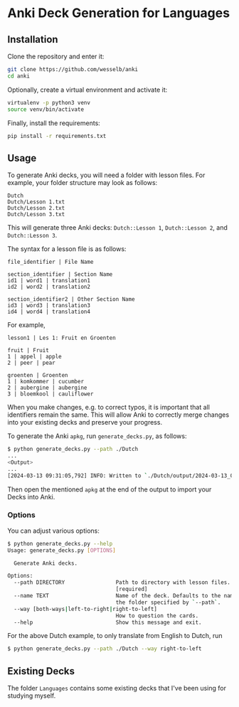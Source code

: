 # Anki Deck Generation for Languages

## Installation

Clone the repository and enter it:

```bash
git clone https://github.com/wesselb/anki
cd anki
```

Optionally, create a virtual environment and activate it:

```bash
virtualenv -p python3 venv
source venv/bin/activate
```

Finally, install the requirements:

```bash
pip install -r requirements.txt
```

## Usage

To generate Anki decks, you will need a folder with lesson files. For example, your folder structure may look as follows:

```
Dutch
Dutch/Lesson 1.txt
Dutch/Lesson 2.txt
Dutch/Lesson 3.txt
```

This will generate three Anki decks: `Dutch::Lesson 1`, `Dutch::Lesson 2`, and `Dutch::Lesson 3`.

The syntax for a lesson file is as follows:
```
file_identifier | File Name

section_identifier | Section Name
id1 | word1 | translation1
id2 | word2 | translation2

section_identifier2 | Other Section Name
id3 | word3 | translation3
id4 | word4 | translation4
```

For example,
```
lesson1 | Les 1: Fruit en Groenten

fruit | Fruit
1 | appel | apple
2 | peer | pear

groenten | Groenten
1 | komkommer | cucumber
2 | aubergine | aubergine
3 | bloemkool | cauliflower
```

When you make changes, e.g. to correct typos, it is important that all identifiers remain the same. This will allow Anki to correctly merge changes into your existing decks and preserve your progress.

To generate the Anki `apkg`, run `generate_decks.py`, as follows:

```bash
$ python generate_decks.py --path ./Dutch
...
<Output>
...
[2024-03-13 09:31:05,792] INFO: Written to `./Dutch/output/2024-03-13_09-31-05/dutch.apkg`.
```

Then open the mentioned `apkg` at the end of the output to import your Decks into Anki.

### Options

You can adjust various options:

```bash
$ python generate_decks.py --help
Usage: generate_decks.py [OPTIONS]

  Generate Anki decks.

Options:
  --path DIRECTORY                Path to directory with lesson files.
                                  [required]
  --name TEXT                     Name of the deck. Defaults to the name of
                                  the folder specified by `--path`.
  --way [both-ways|left-to-right|right-to-left]
                                  How to question the cards.
  --help                          Show this message and exit.
```

For the above Dutch example, to only translate from English to Dutch, run

```bash
$ python generate_decks.py --path ./Dutch --way right-to-left
```

## Existing Decks

The folder `Languages` contains some existing decks that I've been using for studying myself.
